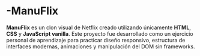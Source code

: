 # -ManuFlix
**ManuFlix** es un clon visual de Netflix creado utilizando únicamente **HTML**, **CSS** y **JavaScript vanilla**. Este proyecto fue desarrollado como un ejercicio personal de aprendizaje para practicar diseño responsivo, estructura de interfaces modernas, animaciones y manipulación del DOM sin frameworks.
